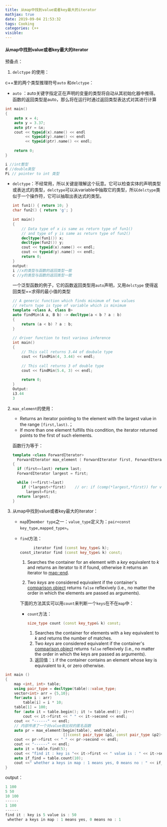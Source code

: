 ```yaml
---
title: 从map中找到value或者key最大的iterator
mathjax: true
date: 2019-09-04 21:53:32
tags: Cooking
categories: C++
visible:
---
```


#### 从map中找到value或者key最大的iterator

预备点：

1. `delctype` 的使用：

c++里的两个类型推理符号`auto` 和`delctype`：

* `auto` ：auto关键字指定正在声明的变量的类型将自动从其初始化器中推得。函数的返回类型是auto，那么将在运行时通过返回类型表达式对其进行计算

```c++
int main() 
{ 
    auto x = 4; 
    auto y = 3.37; 
    auto ptr = &x; 
    cout << typeid(x).name() << endl 
         << typeid(y).name() << endl 
         << typeid(ptr).name() << endl; 
  
    return 0; 
} 

i //int整型
d //double类型
Pi // pointer to int 类型
```

* `delctype`：不经常用，所以关键是理解这个玩意。它可以检查实体的声明类型或表达式的类型，`delctype`可以从variable中抽取它的类型，所以`delctype`类似于一个操作符，它可以抽取出表达式的类型。

  ```c++
  int fun1() { return 10; } 
  char fun2() { return 'g'; } 
    
  int main() 
  { 
      // Data type of x is same as return type of fun1() 
      // and type of y is same as return type of fun2() 
      decltype(fun1()) x; 
      decltype(fun2()) y; 
      cout << typeid(x).name() << endl; 
      cout << typeid(y).name() << endl; 
      return 0; 
  } 
  output:
  i //x的类型与函数的返回类型一致
  c //y的类型与函数的返回类型一致
  ```

  一个泛型函数的例子，它的函数返回类型用`auto`声明，又用`delctype` 使得返回类型==求得的最小值的类型

  ```c++
  // A generic function which finds minimum of two values 
  // return type is type of variable which is minimum 
  template <class A, class B> 
  auto findMin(A a, B b) -> decltype(a < b ? a : b) 
  { 
      return (a < b) ? a : b; 
  } 
    
  // driver function to test various inference 
  int main() 
  { 
      // This call returns 3.44 of doubale type 
      cout << findMin(4, 3.44) << endl; 
    
      // This call returns 3 of double type 
      cout << findMin(5.4, 3) << endl; 
    
      return 0; 
  }
  Output:
  i3.44
  3
  ```

  

2. `max_element`的使用：

   * Returns an iterator pointing to the element with the largest value in the range `[first,last)`.；
   * If more than one element fulfills this condition, the iterator returned points to the first of such elements.

   函数行为等于：

   ```c++
   template <class ForwardIterator>
     ForwardIterator max_element ( ForwardIterator first, ForwardIterator last )
   {
     if (first==last) return last;
     ForwardIterator largest = first;
   
     while (++first!=last)
       if (*largest<*first)    // or: if (comp(*largest,*first)) for version (2)
         largest=first;
     return largest;
   }
   ```

   

3. 从map中找到value或者key最大的iterator：

   * `map`的`member type`之一：`value_type`定义为：`pair<const key_type,mapped_type>`。

   * `find`方法：

     ```c++
           iterator find (const key_type& k);
     const_iterator find (const key_type& k) const;
     ```

     1. Searches the container for an element with a *key* equivalent to *k* and returns an iterator to it if found, otherwise it returns an iterator to [map::end](http://www.cplusplus.com/map::end).

     2. Two *keys* are considered equivalent if the container's [comparison object](http://www.cplusplus.com/map::key_comp) returns `false` reflexively (i.e., no matter the order in which the elements are passed as arguments).

     下面的方法其实可以用`count`来判断一个`keys`在不在`map`中：

     * `count`方法：

       ```c++
       size_type count (const key_type& k) const;
       ```

       1. Searches the container for elements with a key equivalent to *k* and returns the number of matches.
       2. Two *keys* are considered equivalent if the container's [comparison object](http://www.cplusplus.com/map::key_comp) returns `false` reflexively (i.e., no matter the order in which the keys are passed as arguments).
       3. 返回值：`1` if the container contains an element whose key is equivalent to *k*, or zero otherwise.

       

```c++
int main ()
{
    map <int, int> table;
    using pair_type = decltype(table)::value_type;
    vector<int> arr = {5,10};
    for(auto i : arr)
        table[i] = i * 10;
    table[1] = 100;
    for (auto it = table.begin(); it != table.end(); it++)
        cout << it->first << " " << it->second << endl;
    cout << "------" << endl;
    // 内部传递了一个对value做比较的匿名函数
    auto pr = max_element(begin(table), end(table),
                          [](const pair_type &p1, const pair_type &p2){return p1.second < p2.second;});
    cout << pr->first << " " << pr->second << endl;
    cout << "------" << endl;
    auto it = table.find(5);
    cout << "find it : key is "<< it->first << " value is : " << it->second << endl;
    auto if_find = table.count(10);
    cout <<" whether a keys in map : 1 means yes, 0 means no : " << if_find << endl;
}

```

output：

```c++
1 100
5 50
10 100
------
1 100
------
find it : key is 5 value is : 50
 whether a keys in map : 1 means yes, 0 means no : 1
```


